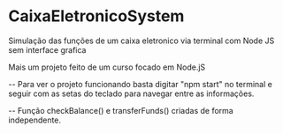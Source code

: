 # CaixaEletronicoSystem
Simulação das funções de um caixa eletronico via terminal com Node JS sem interface grafica

Mais um projeto feito de um curso focado em Node.jS

-- Para ver o projeto funcionando basta digitar "npm start" no terminal e seguir com as setas do teclado para navegar entre as informações.

-- Função checkBalance() e transferFunds() criadas de forma independente.
